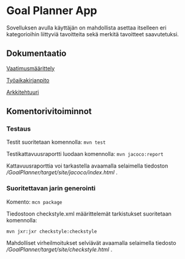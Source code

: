 # Goal Planner App

Sovelluksen avulla käyttäjän on mahdollista asettaa itselleen eri kategorioihin liittyviä tavoitteita sekä merkitä tavoitteet saavutetuksi.

## Dokumentaatio

[Vaatimusmäärittely](https://github.com/LindaJT/ot-harjoitustyo/blob/master/dokumentaatio/vaatimusmaarittely.md)

[Työaikakirjanpito](https://github.com/LindaJT/ot-harjoitustyo/blob/master/dokumentaatio/tyoaikakirjanpito.md)

[Arkkitehtuuri](https://github.com/LindaJT/ot-harjoitustyo/blob/master/dokumentaatio/arkkitehtuuri.md)

## Komentorivitoiminnot

### Testaus

Testit suoritetaan komennolla:
`mvn test`

Testikattavuusraportti luodaan komennolla:
`mvn jacoco:report`

Kattavuusraporttia voi tarkastella avaamalla selaimella tiedoston */GoalPlanner/target/site/jacoco/index.html* .

### Suoritettavan jarin generointi

Komento:
`mcn package`

Tiedostoon checkstyle.xml määrittelemät tarkistukset suoritetaan komennolla:

`mvn jxr:jxr checkstyle:checkstyle`

Mahdolliset virheilmoitukset selviävät avaamalla selaimella tiedosto */GoalPlanner/target/site/checkstyle.html* .



